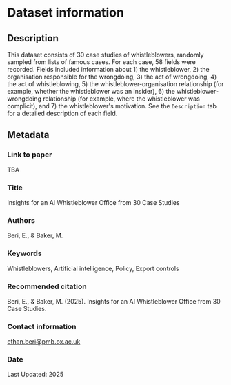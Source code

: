 # Dataset information
## Description
This dataset consists of 30 case studies of whistleblowers, randomly sampled from lists of famous cases. For each case, 58 fields were recorded. Fields included information about 1) the whistleblower, 2) the organisation responsible for the wrongdoing, 3) the act of wrongdoing, 4) the act of whistleblowing, 5) the whistleblower-organisation relationship (for example, whether the whistleblower was an insider), 6) the whistleblower-wrongdoing relationship (for example, where the whistleblower was complicit), and 7) the whistleblower's motivation. See the `Description` tab for a detailed description of each field.
## Metadata 
### Link to paper
TBA
### Title
Insights for an AI Whistleblower Office from 30 Case Studies
### Authors
Beri, E., & Baker, M.
### Keywords
Whistleblowers, Artificial intelligence, Policy, Export controls
### Recommended citation
Beri, E., & Baker, M. (2025). Insights for an AI Whistleblower Office from 30 Case Studies.
### Contact information
ethan.beri@pmb.ox.ac.uk
### Date
Last Updated: 2025
